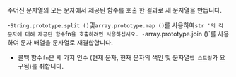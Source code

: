주어진 문자열의 모든 문자에서 제공된 함수를 호출 한 결과로 새 문자열을 만듭니다.

-`String.prototype.split ()`및`array.prototype.map ()`를 사용하여`str '의 각 문자에 대해 제공된 함수`fn`을 호출하려면 사용하십시오.
-`array.prototype.join ()`를 사용하여 문자 배열을 문자열로 재결합합니다.
- 콜백 함수`fn`은 세 가지 인수 (현재 문자, 현재 문자의 색인 및 문자열`맵 스트링`가 요구됨)를 취합니다.